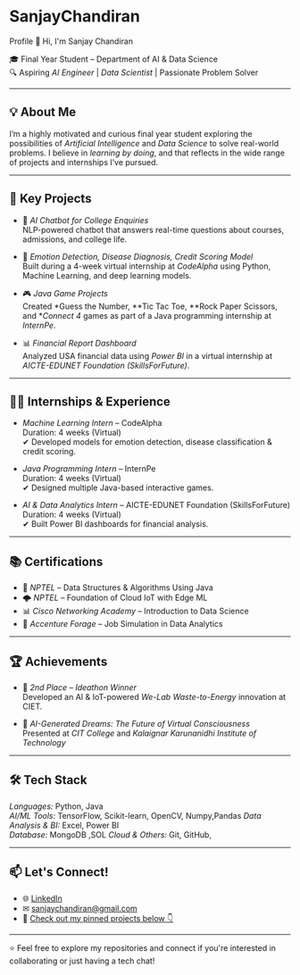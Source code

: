 # SanjayChandiran
Profile
👋 Hi, I'm Sanjay Chandiran

🎓 Final Year Student – Department of AI & Data Science  
🔍 Aspiring *AI Engineer* | *Data Scientist* | Passionate Problem Solver

---

## 💡 About Me

I’m a highly motivated and curious final year student exploring the possibilities of *Artificial Intelligence* and *Data Science* to solve real-world problems. I believe in *learning by doing*, and that reflects in the wide range of projects and internships I’ve pursued.

---

## 🧠 Key Projects

- 🤖 *AI Chatbot for College Enquiries*  
  NLP-powered chatbot that answers real-time questions about courses, admissions, and college life.

- 🧠 *Emotion Detection, Disease Diagnosis, Credit Scoring Model*  
  Built during a 4-week virtual internship at *CodeAlpha* using Python, Machine Learning, and deep learning models.

- 🎮 *Java Game Projects*  
  Created *Guess the Number, **Tic Tac Toe, **Rock Paper Scissors, and **Connect 4* games as part of a Java programming internship at *InternPe*.

- 📊 *Financial Report Dashboard*  
  Analyzed USA financial data using *Power BI* in a virtual internship at *AICTE-EDUNET Foundation (SkillsForFuture)*.

---

## 🧑‍💼 Internships & Experience

- *Machine Learning Intern* – CodeAlpha  
  Duration: 4 weeks (Virtual)  
  ✔ Developed models for emotion detection, disease classification & credit scoring.

- *Java Programming Intern* – InternPe  
  Duration: 4 weeks (Virtual)  
  ✔ Designed multiple Java-based interactive games.

- *AI & Data Analytics Intern* – AICTE-EDUNET Foundation (SkillsForFuture)  
  Duration: 4 weeks (Virtual)  
  ✔ Built Power BI dashboards for financial analysis.

---

## 📚 Certifications

- 🧪 *NPTEL* – Data Structures & Algorithms Using Java  
- 🌩 *NPTEL* – Foundation of Cloud IoT with Edge ML  
- 📊 *Cisco Networking Academy* – Introduction to Data Science  
- 💼 *Accenture Forage* – Job Simulation in Data Analytics

---

## 🏆 Achievements

- 🥈 *2nd Place – Ideathon Winner*  
  Developed an AI & IoT-powered *We-Lab Waste-to-Energy* innovation at CIET.

- 🧠 *AI-Generated Dreams: The Future of Virtual Consciousness*  
  Presented at *CIT College* and *Kalaignar Karunanidhi Institute of Technology*

---

## 🛠 Tech Stack

*Languages:* Python, Java  
*AI/ML Tools:* TensorFlow, Scikit-learn, OpenCV, Numpy,Pandas 
*Data Analysis & BI:* Excel, Power BI  
*Database:* MongoDB ,SOL 
*Cloud & Others:* Git, GitHub, 

---

## 📫 Let's Connect!

- 🌐 [LinkedIn](https://www.linkedin.com/in/sanjay-chandiran)  
- ✉ sanjaychandiran@gmail.com     
- 📌 [Check out my pinned projects below 👇](#)

---

⭐ Feel free to explore my repositories and connect if you're interested in collaborating or just having a tech chat!
